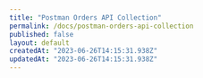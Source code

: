 ```yaml
---
title: "Postman Orders API Collection"
permalink: /docs/postman-orders-api-collection
published: false
layout: default
createdAt: "2023-06-26T14:15:31.938Z"
updatedAt: "2023-06-26T14:15:31.938Z"
---
```

